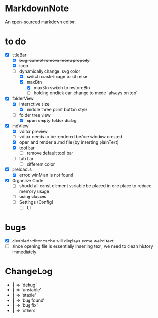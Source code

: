 # MarkdownNote
An open-sourced markdown editor.

# to do
* [x] titleBar
  * [x] ~~bug: cannot remove menu properly~~
  * [x] icon
  * [ ] dynamically change .svg color
    * [x] switch mask-image to sth else
    * [x] maxBtn
      * [x] maxBtn switch to restoreBtn
      * [ ] holding onclick can change to mode 'always on top'
* [x] folderView
  * [x] interactive size
    * [x] middle three point button style
  * [ ] folder tree view
    * [x] open empty folder dialog
* [x] mdView
  * [x] vditor preview
  * [ ] vditor needs to be rendered before window created
  * [x] open and render a .md file (by inserting plainText)
  * [x] tool bar
    * [ ] remove default tool bar
  * [ ] tab bar
    * [ ] different color
* [x] preload.js
  * [x] error: winMian is not found
* [x] Organiize Code
  * [ ] should all const element variable be placed in one place to reduce memory usage
  * [ ] using classes
  * [ ] Settings (Config)
    * [ ] UI

# bugs
* [x] disabled vditor cache will displays some weird text
* [ ] since opening file is essentially inserting text, we need to clean history immediately
# ChangeLog
* 💙 => 'debug'
* 💛 => 'unstable'
* 💚 => 'stable'
* 🧡 => 'bug found'
* 🖤 => 'bug fix'
* 🤍 => 'others'
